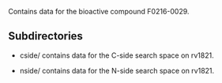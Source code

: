 Contains data for the bioactive compound F0216-0029.

## Subdirectories

- cside/ contains data for the C-side search space on rv1821.

- nside/ contains data for the N-side search space on rv1821.

